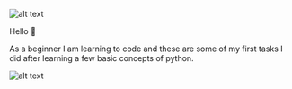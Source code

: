  ![alt text](https://img.shields.io/badge/python-tasks-blue.svg)
 
 Hello :wave:
 
As a beginner I am learning to code and these are some of my first tasks I did after learning a few basic concepts of python.


![alt text](https://res.cloudinary.com/teepublic/image/private/s--Tgh9Y7-y--/c_crop,x_10,y_10/c_fit,h_932/c_crop,g_north_west,h_1260,w_1260,x_-170,y_-95/co_rgb:000000,e_colorize,u_Misc:One%20Pixel%20Gray/c_scale,g_north_west,h_1260,w_1260/fl_layer_apply,g_north_west,x_-170,y_-95/bo_105px_solid_white/e_overlay,fl_layer_apply,h_1260,l_Misc:Art%20Print%20Bumpmap,w_1260/e_shadow,x_6,y_6/c_limit,h_1134,w_1134/c_lpad,g_center,h_1260,w_1260/b_rgb:eeeeee/c_limit,f_jpg,h_630,q_90,w_630/v1520050660/production/designs/2416585_0.jpg)

